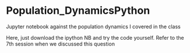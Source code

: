 # Population_DynamicsPython
Jupyter notebook against the population dynamics I covered in the class 

Here, just download the ipython NB and try the code yourself.
Refer to the 7th session when we discussed this question 
